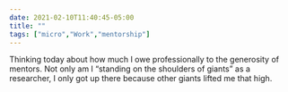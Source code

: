 ```yaml
---
date: 2021-02-10T11:40:45-05:00
title: ""
tags: ["micro","Work","mentorship"]
---
```

Thinking today about how much I owe professionally to the generosity of mentors. Not only am I “standing on the shoulders of giants” as a researcher, I only got up there because other giants lifted me that high.
